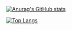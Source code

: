 
[![Anurag's GitHub stats](https://github-readme-stats.vercel.app/api?username=Torkin1&count_private=true&show_icons=true&theme=highcontrast)](https://github.com/anuraghazra/github-readme-stats)

[![Top Langs](https://github-readme-stats.vercel.app/api/top-langs/?username=Torkin1&layout=compact&theme=highcontrast)](https://github.com/anuraghazra/github-readme-stats)
